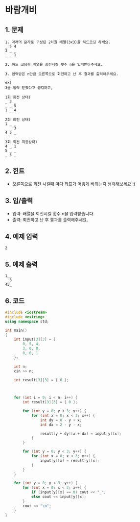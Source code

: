 # 바람개비 #

## 1. 문제
```
1. 아래의 문자로 구성된 2차원 배열(3x3)을 하드코딩 하세요.
_ 5 4
3 _ _
_ _ 1

2. 하드 코딩한 배열을 회전시킬 횟수 n을 입력받아주세요.

3. 입력받은 n만큼 오른쪽으로 회전하고 난 후 결과를 출력해주세요.

ex)
3을 입력 받았다고 생각하고,

1회 회전 상태)
_ 3 _
_ _ 5
1 _ 4

2회 회전 상태)
1 _ _
_ _ 3
4 5 _

3회 회전 최종상태)
4 _ 1
5 _ _
_ 3 _
```

## 2. 힌트
- 오른쪽으로 회전 시킬때 마다 좌표가 어떻게 바뀌는지 생각해보세요 :)

## 3. 입/출력
- 입력: 배열을 회전시킬 횟수 n을 입력받습니다.
- 출력: 회전하고 난 후 결과를 출력해주세요.

## 4. 예제 입력
```
2
```

## 5. 예제 출력
```
1__
__3
45_
```

## 6. 코드
```c++
#include <iostream>
#include <cstring>
using namespace std;

int main()
{
	int input[3][3] = {
		0, 5, 4,
		3, 0, 0,
		0, 0, 1
	};

	int n;
	cin >> n;

	int result[3][3] = { 0 };

	

	for (int i = 0; i < n; i++) {
		int result[3][3] = { 0 };

		for (int y = 0; y < 3; y++) {
			for (int x = 0; x < 3; x++) {
				int dy = 0 - y + x;
				int dx = 2 - y - x;

				result[y + dy][x + dx] = input[y][x];
			}
		}

		for (int y = 0; y < 3; y++) {
			for (int x = 0; x < 3; x++) {
				input[y][x] = result[y][x];
			}
		}
	}

	for (int y = 0; y < 3; y++) {
		for (int x = 0; x < 3; x++) {
			if (input[y][x] == 0) cout << "_";
			else cout << input[y][x];
		}
		cout << "\n";
	}
}
```
